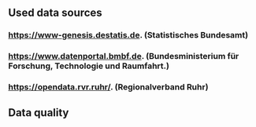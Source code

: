 ## Used data sources

###  https://www-genesis.destatis.de.  (Statistisches Bundesamt)
### https://www.datenportal.bmbf.de.   (Bundesministerium für Forschung, Technologie und Raumfahrt.)
### https://opendata.rvr.ruhr/.        (Regionalverband Ruhr)

## Data quality